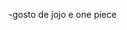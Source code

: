   -gosto de jojo e one piece
<!---
THAININ/THAININ is a ✨ special ✨ repository because its `README.md` (this file) appears on your GitHub profile.
You can click the Preview link to take a look at your changes.
--->

